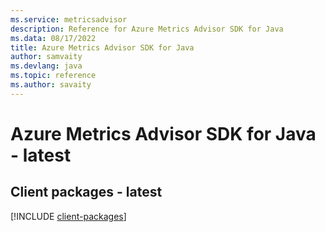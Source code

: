 ```yaml
---
ms.service: metricsadvisor
description: Reference for Azure Metrics Advisor SDK for Java
ms.data: 08/17/2022
title: Azure Metrics Advisor SDK for Java
author: samvaity
ms.devlang: java
ms.topic: reference
ms.author: savaity
---
```

# Azure Metrics Advisor SDK for Java - latest

## Client packages - latest
[!INCLUDE [client-packages](metrics-advisor-client-index.md)]
